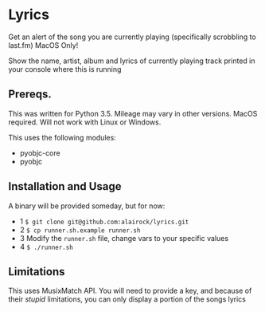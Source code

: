# Lyrics
Get an alert of the song you are currently playing (specifically
scrobbling to last.fm) MacOS Only! 

Show the name, artist, album and lyrics of currently playing track
printed in your console where this is running


## Prereqs.
This was written for Python 3.5. Mileage may vary in other versions. MacOS required. Will not work with Linux or Windows. 

This uses the following modules:
 - pyobjc-core
 - pyobjc


## Installation and Usage
A binary will be provided someday, but for now: 
- 1 `$ git clone git@github.com:alairock/lyrics.git`
- 2 `$ cp runner.sh.example runner.sh`
- 3 Modify the `runner.sh` file, change vars to your specific values
- 4 `$ ./runner.sh`


## Limitations
This uses MusixMatch API. You will need to provide a key, and because
of their *stupid* limitations, you can only display a portion of the
songs lyrics
